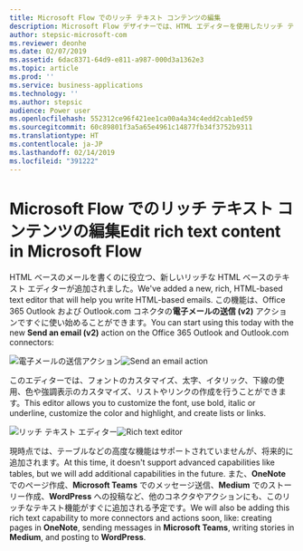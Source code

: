 ```yaml
---
title: Microsoft Flow でのリッチ テキスト コンテンツの編集
description: Microsoft Flow デザイナーでは、HTML エディターを使用したリッチ テキストの書式設定がサポートされるようになりました。
author: stepsic-microsoft-com
ms.reviewer: deonhe
ms.date: 02/07/2019
ms.assetid: 6dac8371-64d9-e811-a987-000d3a1362e3
ms.topic: article
ms.prod: ''
ms.service: business-applications
ms.technology: ''
ms.author: stepsic
audience: Power user
ms.openlocfilehash: 552312ce96f421ee1ca00a4a34c4edd2cab1ed59
ms.sourcegitcommit: 60c89801f3a5a65e4961c14877fb34f3752b9311
ms.translationtype: HT
ms.contentlocale: ja-JP
ms.lasthandoff: 02/14/2019
ms.locfileid: "391222"
---
```

# <a name="edit-rich-text-content-in-microsoft-flow"></a><span data-ttu-id="84128-103">Microsoft Flow でのリッチ テキスト コンテンツの編集</span><span class="sxs-lookup"><span data-stu-id="84128-103">Edit rich text content in Microsoft Flow</span></span>




<span data-ttu-id="84128-104">HTML ベースのメールを書くのに役立つ、新しいリッチな HTML ベースのテキスト エディターが追加されました。</span><span class="sxs-lookup"><span data-stu-id="84128-104">We've added a new, rich, HTML-based text editor that will help you write HTML-based emails.</span></span> <span data-ttu-id="84128-105">この機能は、Office 365 Outlook および Outlook.com コネクタの**電子メールの送信 (v2)** アクションですぐに使い始めることができます。</span><span class="sxs-lookup"><span data-stu-id="84128-105">You can start using this today with the new **Send an email (v2)** action on the Office 365 Outlook and Outlook.com connectors:</span></span>

<span data-ttu-id="84128-106">![電子メールの送信アクション](media/edit-rich-text-0.png "電子メールの送信アクション")</span><span class="sxs-lookup"><span data-stu-id="84128-106">![Send an email action](media/edit-rich-text-0.png "Send an email action")</span></span>

<span data-ttu-id="84128-107">このエディターでは、フォントのカスタマイズ、太字、イタリック、下線の使用、色や強調表示のカスタマイズ、リストやリンクの作成を行うことができます。</span><span class="sxs-lookup"><span data-stu-id="84128-107">This editor allows you to customize the font, use bold, italic or underline, customize the color and highlight, and create lists or links.</span></span>

<span data-ttu-id="84128-108">![リッチ テキスト エディター](media/edit-rich-text-1.png "リッチ テキスト エディター")</span><span class="sxs-lookup"><span data-stu-id="84128-108">![Rich text editor](media/edit-rich-text-1.png "Rich text editor")</span></span>

<span data-ttu-id="84128-109">現時点では、テーブルなどの高度な機能はサポートされていませんが、将来的に追加されます。</span><span class="sxs-lookup"><span data-stu-id="84128-109">At this time, it doesn't support advanced capabilities like tables, but we will add additional capabilities in the future.</span></span> <span data-ttu-id="84128-110">また、**OneNote** でのページ作成、**Microsoft Teams** でのメッセージ送信、**Medium** でのストーリー作成、**WordPress** への投稿など、他のコネクタやアクションにも、このリッチなテキスト機能がすぐに追加される予定です。</span><span class="sxs-lookup"><span data-stu-id="84128-110">We will also be adding this rich text capability to more connectors and actions soon, like: creating pages in **OneNote**, sending messages in **Microsoft Teams**, writing stories in **Medium**, and posting to **WordPress**.</span></span>